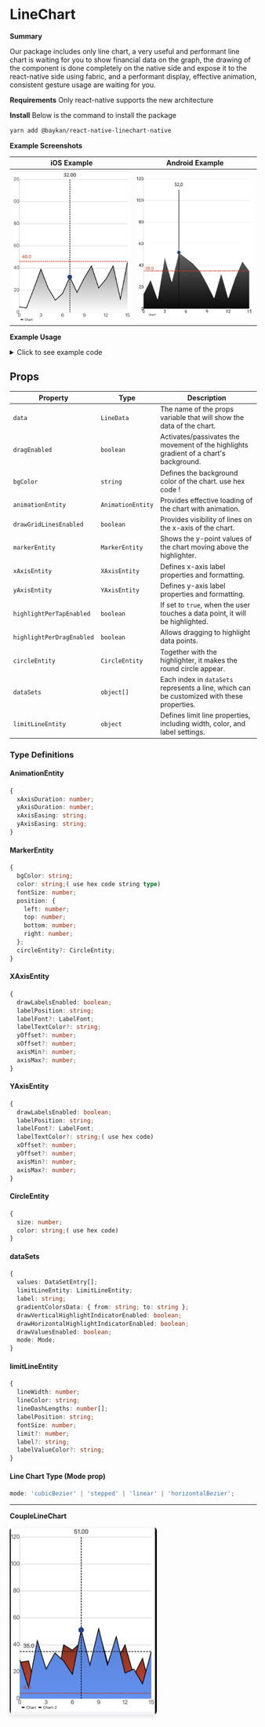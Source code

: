 # LineChart

**Summary**

Our package includes only line chart, a very useful and performant line chart is waiting for you to show financial data on the graph, the drawing of the component is done completely on the native side and expose it to the react-native side using fabric, and a performant display, effective animation, consistent gesture usage are waiting for you.

**Requirements**
Only react-native supports the new architecture

**Install**
Below is the command to install the package

```bash
yarn add @baykan/react-native-linechart-native
```

**Example Screenshots**

| iOS Example                                                                                             | Android Example                                                                                             |
| ------------------------------------------------------------------------------------------------------- | ----------------------------------------------------------------------------------------------------------- |
| <img src="https://raw.githubusercontent.com/gurkan-baykan/LineChart/main/assets/ios.png" width="300" /> | <img src="https://raw.githubusercontent.com/gurkan-baykan/LineChart/main/assets/android.png" width="300" /> |

**Example Usage**

<details>
<summary>Click to see example code</summary>
<div style="background-color: #f6f8fa; padding: 16px; border-radius: 6px; box-shadow: 0 2px 4px rgba(0,0,0,0.1);">

```javascript
import {LineChartSpecView} from '@baykan/react-native-linechart-native';

const count = 16;
const range = 50;

const count2 = 16;
const range2 = 50;

const values = Array.from({length: count}, (_, i) => {
  const val = Math.floor(Math.random() * range) + 3;
  return {x: i, y: val};
});

const values2 = Array.from({length: count}, (_, i) => {
  const val = Math.floor(Math.random() * range) + 3;
  return {x: i, y: val};
});

const lineData = {
  dataSets: [
    {
      values: values,
      drawVerticalHighlightIndicatorEnabled: true,
      drawValuesEnabled: false,
      mode: 'linear',
      drawHorizontalHighlightIndicatorEnabled: false,
      gradientColorsData: {from: '#ffffff', to: '#080707'},
      label: 'Chart',
      limitLineEntity: {
        lineWidth: 2.0,
        lineColor: '#d6371e',
        lineDashLengths: [5, 2],
        labelPosition: 'leftTop',
        labelValueColor: '#d6371e',
        fontSize: 15,
        limit: 25,
      },
    },
    // {
    //   limitLineEntity: {
    //     lineWidth: 2.0,
    //     lineColor: '#00a32c',
    //     lineDashLengths: [5, 3],
    //     labelPosition: 'leftTop',
    //     labelValueColor: '#00a32c',
    //     fontSize: 15,
    //     limit: 25,
    //   },
    //   values: values2,
    //   drawVerticalHighlightIndicatorEnabled: true,
    //   drawValuesEnabled: false,
    //   mode: 'linear',
    //   drawHorizontalHighlightIndicatorEnabled: false,
    //   gradientColorsData: {from: '#ffffff', to: '#080707'},
    //   label: '',
    // },
  ],
};

return (
  <SafeAreaView style={styles.container}>
    <View
      style={{
        flex: 1,
        height: 550,
        justifyContent: 'center',
        alignItems: 'center',
      }}>
      <LineChartSpecView
        data={lineData}
        markerEntity={{
          color: '#161617',
          fontSize: 16,
          bgColor: '#ffffff',
          circleEntity: {size: 15, color: '#1e498f'},
          position: {left: 8, top: 0, bottom: 0, right: 8},
        }}
        xAxisEntity={{
          drawLabelsEnabled: true,
          labelPosition: 'bottom',
          labelFont: {size: 15, weight: 'bold'},
          labelTextColor: '#080707',
          yOffset: 0,
          xOffset: 0,
        }}
        yAxisEntity={{
          drawLabelsEnabled: true,
          labelPosition: 'outside',
          labelFont: {size: 15, weight: 'bold'},
          labelTextColor: '#080707',
          xOffset: 0,
          yOffset: 0,
          axisMin: 0,
          axisMax: 120,
        }}
        animationEntity={{
          xAxisDuration: 0.8,
          xAxisEasing: 'linear',
          yAxisDuration: 1,
          yAxisEasing: 'linear',
        }}
        drawGridLinesEnabled={true}
        highlightPerTapEnabled={true}
        highlightPerDragEnabled={true}
        dragEnabled={true}
        style={{width: '100%', height: 500, margin: 16}}
      />
    </View>
  </SafeAreaView>
);
```

</div>
</details>

## Props

| Property                  | Type              | Description                                                                                |
| ------------------------- | ----------------- | ------------------------------------------------------------------------------------------ |
| `data`                    | `LineData`        | The name of the props variable that will show the data of the chart.                       |
| `dragEnabled`             | `boolean`         | Activates/passivates the movement of the highlights gradient of a chart's background.      |
| `bgColor`                 | `string`          | Defines the background color of the chart. use hex code !                                  |
| `animationEntity`         | `AnimationEntity` | Provides effective loading of the chart with animation.                                    |
| `drawGridLinesEnabled`    | `boolean`         | Provides visibility of lines on the x-axis of the chart.                                   |
| `markerEntity`            | `MarkerEntity`    | Shows the y-point values of the chart moving above the highlighter.                        |
| `xAxisEntity`             | `XAxisEntity`     | Defines x-axis label properties and formatting.                                            |
| `yAxisEntity`             | `YAxisEntity`     | Defines y-axis label properties and formatting.                                            |
| `highlightPerTapEnabled`  | `boolean`         | If set to `true`, when the user touches a data point, it will be highlighted.              |
| `highlightPerDragEnabled` | `boolean`         | Allows dragging to highlight data points.                                                  |
| `circleEntity`            | `CircleEntity`    | Together with the highlighter, it makes the round circle appear.                           |
| `dataSets`                | `object[]`        | Each index in `dataSets` represents a line, which can be customized with these properties. |
| `limitLineEntity`         | `object`          | Defines limit line properties, including width, color, and label settings.                 |

### Type Definitions

#### AnimationEntity

```typescript
{
  xAxisDuration: number;
  yAxisDuration: number;
  xAxisEasing: string;
  yAxisEasing: string;
}
```

#### MarkerEntity

```typescript
{
  bgColor: string;
  color: string;( use hex code string type)
  fontSize: number;
  position: {
    left: number;
    top: number;
    bottom: number;
    right: number;
  };
  circleEntity?: CircleEntity;
}
```

#### XAxisEntity

```typescript
{
  drawLabelsEnabled: boolean;
  labelPosition: string;
  labelFont?: LabelFont;
  labelTextColor?: string;
  yOffset?: number;
  xOffset?: number;
  axisMin?: number;
  axisMax?: number;
}
```

#### YAxisEntity

```typescript
{
  drawLabelsEnabled: boolean;
  labelPosition: string;
  labelFont?: LabelFont;
  labelTextColor?: string;( use hex code)
  xOffset?: number;
  yOffset?: number;
  axisMin?: number;
  axisMax?: number;
}
```

#### CircleEntity

```typescript
{
  size: number;
  color: string;( use hex code)
}
```

#### dataSets

```typescript
{
  values: DataSetEntry[];
  limitLineEntity: LimitLineEntity;
  label: string;
  gradientColorsData: { from: string; to: string };
  drawVerticalHighlightIndicatorEnabled: boolean;
  drawHorizontalHighlightIndicatorEnabled: boolean;
  drawValuesEnabled: boolean;
  mode: Mode;
}
```

#### limitLineEntity

```typescript
{
  lineWidth: number;
  lineColor: string;
  lineDashLengths: number[];
  labelPosition: string;
  fontSize: number;
  limit?: number;
  label?: string;
  labelValueColor?: string;
}
```

#### Line Chart Type (Mode prop)

```typescript
mode: 'cubicBezier' | 'stepped' | 'linear' | 'horizontalBezier';
```

---

**CoupleLineChart**

<img src="./assets/couple.png" alt="Couple Line Chart Example" width="300" style="border-radius: 8px; box-shadow: 0 4px 8px rgba(0,0,0,0.1);" />

